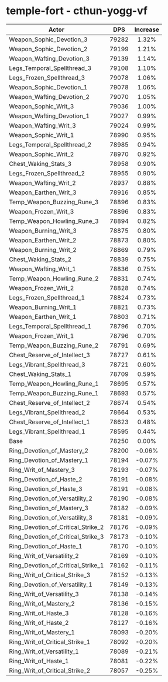 # temple-fort - cthun-yogg-vf
| Actor | DPS | Increase |
|---|:---:|:---:|
|Weapon_Sophic_Devotion_3|79282|1.32%|
|Weapon_Sophic_Devotion_2|79199|1.21%|
|Weapon_Wafting_Devotion_3|79139|1.14%|
|Legs_Temporal_Spellthread_3|79108|1.10%|
|Legs_Frozen_Spellthread_3|79078|1.06%|
|Weapon_Sophic_Devotion_1|79078|1.06%|
|Weapon_Wafting_Devotion_2|79070|1.05%|
|Weapon_Sophic_Writ_3|79036|1.00%|
|Weapon_Wafting_Devotion_1|79027|0.99%|
|Weapon_Wafting_Writ_3|79024|0.99%|
|Weapon_Sophic_Writ_1|78990|0.95%|
|Legs_Temporal_Spellthread_2|78985|0.94%|
|Weapon_Sophic_Writ_2|78970|0.92%|
|Chest_Waking_Stats_3|78958|0.90%|
|Legs_Frozen_Spellthread_2|78955|0.90%|
|Weapon_Wafting_Writ_2|78937|0.88%|
|Weapon_Earthen_Writ_3|78916|0.85%|
|Temp_Weapon_Buzzing_Rune_3|78896|0.83%|
|Weapon_Frozen_Writ_3|78896|0.83%|
|Temp_Weapon_Howling_Rune_3|78894|0.82%|
|Weapon_Burning_Writ_3|78875|0.80%|
|Weapon_Earthen_Writ_2|78873|0.80%|
|Weapon_Burning_Writ_2|78869|0.79%|
|Chest_Waking_Stats_2|78839|0.75%|
|Weapon_Wafting_Writ_1|78836|0.75%|
|Temp_Weapon_Howling_Rune_2|78831|0.74%|
|Weapon_Frozen_Writ_2|78828|0.74%|
|Legs_Frozen_Spellthread_1|78824|0.73%|
|Weapon_Burning_Writ_1|78821|0.73%|
|Weapon_Earthen_Writ_1|78803|0.71%|
|Legs_Temporal_Spellthread_1|78796|0.70%|
|Weapon_Frozen_Writ_1|78796|0.70%|
|Temp_Weapon_Buzzing_Rune_2|78791|0.69%|
|Chest_Reserve_of_Intellect_3|78727|0.61%|
|Legs_Vibrant_Spellthread_3|78721|0.60%|
|Chest_Waking_Stats_1|78709|0.59%|
|Temp_Weapon_Howling_Rune_1|78695|0.57%|
|Temp_Weapon_Buzzing_Rune_1|78693|0.57%|
|Chest_Reserve_of_Intellect_2|78674|0.54%|
|Legs_Vibrant_Spellthread_2|78664|0.53%|
|Chest_Reserve_of_Intellect_1|78623|0.48%|
|Legs_Vibrant_Spellthread_1|78595|0.44%|
|Base|78250|0.00%|
|Ring_Devotion_of_Mastery_2|78200|-0.06%|
|Ring_Devotion_of_Mastery_1|78194|-0.07%|
|Ring_Writ_of_Mastery_3|78193|-0.07%|
|Ring_Devotion_of_Haste_2|78191|-0.08%|
|Ring_Devotion_of_Haste_3|78191|-0.08%|
|Ring_Devotion_of_Versatility_2|78190|-0.08%|
|Ring_Devotion_of_Mastery_3|78182|-0.09%|
|Ring_Devotion_of_Versatility_3|78181|-0.09%|
|Ring_Devotion_of_Critical_Strike_2|78176|-0.09%|
|Ring_Devotion_of_Critical_Strike_3|78173|-0.10%|
|Ring_Devotion_of_Haste_1|78170|-0.10%|
|Ring_Writ_of_Versatility_2|78169|-0.10%|
|Ring_Devotion_of_Critical_Strike_1|78162|-0.11%|
|Ring_Writ_of_Critical_Strike_3|78152|-0.13%|
|Ring_Devotion_of_Versatility_1|78149|-0.13%|
|Ring_Writ_of_Versatility_3|78138|-0.14%|
|Ring_Writ_of_Mastery_2|78136|-0.15%|
|Ring_Writ_of_Haste_3|78128|-0.16%|
|Ring_Writ_of_Haste_2|78127|-0.16%|
|Ring_Writ_of_Mastery_1|78093|-0.20%|
|Ring_Writ_of_Critical_Strike_1|78092|-0.20%|
|Ring_Writ_of_Versatility_1|78089|-0.21%|
|Ring_Writ_of_Haste_1|78081|-0.22%|
|Ring_Writ_of_Critical_Strike_2|78057|-0.25%|
